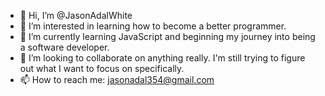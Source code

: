 - 👋 Hi, I’m @JasonAdalWhite
- 👀 I’m interested in learning how to become a better programmer.
- 🌱 I’m currently learning JavaScript and beginning my journey into being a software developer. 
- 💞️ I’m looking to collaborate on anything really. I'm still trying to figure out what I want to focus on specifically. 
- 📫 How to reach me: jasonadal354@gmail.com

<!---
JasonAdalWhite/JasonAdalWhite is a ✨ special ✨ repository because its `README.md` (this file) appears on your GitHub profile.
You can click the Preview link to take a look at your changes.
--->
